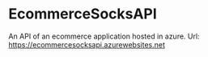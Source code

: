 # EcommerceSocksAPI

An API of an ecommerce application hosted in azure. 
Url: https://ecommercesocksapi.azurewebsites.net
